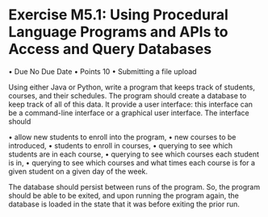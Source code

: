# Exercise M5.1: Using Procedural Language Programs and APIs to Access and Query Databases

  • Due No Due Date
  • Points 10
  • Submitting a file upload

Using either Java or Python, write a program that keeps track of students, courses, and their schedules. The program should create a database to keep track of all of this data. It provide a user interface: this interface can be a command-line interface or a graphical user interface. The interface should

  • allow new students to enroll into the program,
  • new courses to be introduced,
  • students to enroll in courses,
  • querying to see which students are in each course,
  • querying to see which courses each student is in,
  • querying to see which courses and what times each course is for a given student on a given day of the week.

The database should persist between runs of the program. So, the program should be able to be exited, and upon running the program again, the database is loaded in the state that it was before exiting the prior run.
